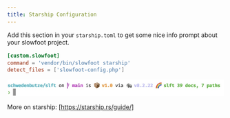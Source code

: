 ```yaml
---
title: Starship Configuration
---
```


Add this section in your `starship.toml` to get some nice info prompt about your slowfoot project.

```toml
[custom.slowfoot]
command = 'vendor/bin/slowfoot starship'
detect_files = ['slowfoot-config.php']
```

![prompt with slowfoot info](./starship.jpg)

More on starship: [https://starship.rs/guide/]
